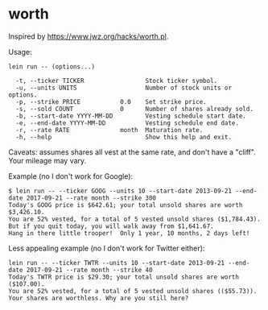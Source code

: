 # worth

Inspired by https://www.jwz.org/hacks/worth.pl.

Usage:

    lein run -- (options...)

      -t, --ticker TICKER                 Stock ticker symbol.
      -u, --units UNITS                   Number of stock units or options.
      -p, --strike PRICE           0.0    Set strike price.
      -s, --sold COUNT             0      Number of shares already sold.
      -b, --start-date YYYY-MM-DD         Vesting schedule start date.
      -e, --end-date YYYY-MM-DD           Vesting schedule end date.
      -r, --rate RATE              month  Maturation rate.
      -h, --help                          Show this help and exit.

Caveats: assumes shares all vest at the same rate, and don't have a "cliff". Your mileage may vary.

Example (no I don't work for Google):

    $ lein run -- --ticker GOOG --units 10 --start-date 2013-09-21 --end-date 2017-09-21 --rate month --strike 300
    Today's GOOG price is $642.61; your total unsold shares are worth $3,426.10.
    You are 52% vested, for a total of 5 vested unsold shares ($1,784.43).
    But if you quit today, you will walk away from $1,641.67.
    Hang in there little trooper!  Only 1 year, 10 months, 2 days left!

Less appealing example (no I don't work for Twitter either):

    lein run -- --ticker TWTR --units 10 --start-date 2013-09-21 --end-date 2017-09-21 --rate month --strike 40
    Today's TWTR price is $29.30; your total unsold shares are worth ($107.00).
    You are 52% vested, for a total of 5 vested unsold shares (($55.73)).
    Your shares are worthless. Why are you still here?
